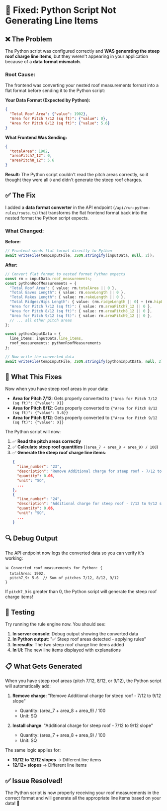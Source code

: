 # 🔧 Fixed: Python Script Not Generating Line Items

## ❌ **The Problem**

The Python script was configured correctly and **WAS generating the steep roof charge line items**, but they weren't appearing in your application because of a **data format mismatch**.

### **Root Cause:**

The frontend was converting your nested roof measurements format into a flat format before sending it to the Python script:

**Your Data Format (Expected by Python):**
```json
{
  "Total Roof Area": {"value": 1902},
  "Area for Pitch 7/12 (sq ft)": {"value": 0},
  "Area for Pitch 8/12 (sq ft)": {"value": 5.6}
}
```

**What Frontend Was Sending:**
```json
{
  "totalArea": 1902,
  "areaPitch7_12": 0,
  "areaPitch8_12": 5.6
}
```

**Result:** The Python script couldn't read the pitch areas correctly, so it thought they were all `0` and didn't generate the steep roof charges.

## ✅ **The Fix**

I added a **data format converter** in the API endpoint (`/api/run-python-rules/route.ts`) that transforms the flat frontend format back into the nested format the Python script expects.

### **What Changed:**

**Before:**
```typescript
// Frontend sends flat format directly to Python
await writeFile(tempInputFile, JSON.stringify(inputData, null, 2));
```

**After:**
```typescript
// Convert flat format to nested format Python expects
const rm = inputData.roof_measurements;
const pythonRoofMeasurements = {
  "Total Roof Area": { value: rm.totalArea || 0 },
  "Total Eaves Length": { value: rm.eaveLength || 0 },
  "Total Rakes Length": { value: rm.rakeLength || 0 },
  "Total Ridges/Hips Length": { value: (rm.ridgeLength || 0) + (rm.hipLength || 0) },
  "Area for Pitch 7/12 (sq ft)": { value: rm.areaPitch7_12 || 0 },
  "Area for Pitch 8/12 (sq ft)": { value: rm.areaPitch8_12 || 0 },
  "Area for Pitch 9/12 (sq ft)": { value: rm.areaPitch9_12 || 0 },
  // ... all other pitch areas
};

const pythonInputData = {
  line_items: inputData.line_items,
  roof_measurements: pythonRoofMeasurements
};

// Now write the converted data
await writeFile(tempInputFile, JSON.stringify(pythonInputData, null, 2));
```

## 🎯 **What This Fixes**

Now when you have steep roof areas in your data:
- **Area for Pitch 7/12**: Gets properly converted to `{"Area for Pitch 7/12 (sq ft)": {"value": X}}`
- **Area for Pitch 8/12**: Gets properly converted to `{"Area for Pitch 8/12 (sq ft)": {"value": 5.6}}`
- **Area for Pitch 9/12**: Gets properly converted to `{"Area for Pitch 9/12 (sq ft)": {"value": X}}`

The Python script will now:
1. ✅ **Read the pitch areas correctly**
2. ✅ **Calculate steep roof quantities** (`(area_7 + area_8 + area_9) / 100`)
3. ✅ **Generate the steep roof charge line items**:
   ```json
   {
     "line_number": "23",
     "description": "Remove Additional charge for steep roof - 7/12 to 9/12 slope",
     "quantity": 0.06,
     "unit": "SQ",
     ...
   },
   {
     "line_number": "24",
     "description": "Additional charge for steep roof - 7/12 to 9/12 slope",
     "quantity": 0.06,
     "unit": "SQ",
     ...
   }
   ```

## 🔍 **Debug Output**

The API endpoint now logs the converted data so you can verify it's working:

```
📊 Converted roof measurements for Python: {
  totalArea: 1902,
  pitch7_9: 5.6  // Sum of pitches 7/12, 8/12, 9/12
}
```

If `pitch7_9` is greater than 0, the Python script will generate the steep roof charge items!

## 🚀 **Testing**

Try running the rule engine now. You should see:

1. **In server console**: Debug output showing the converted data
2. **In Python output**: "✅ Steep roof areas detected - applying rules"
3. **In results**: The two steep roof charge line items added
4. **In UI**: The new line items displayed with explanations

## 📋 **What Gets Generated**

When you have steep roof areas (pitch 7/12, 8/12, or 9/12), the Python script will automatically add:

1. **Remove charge**: "Remove Additional charge for steep roof - 7/12 to 9/12 slope"
   - Quantity: (area_7 + area_8 + area_9) / 100
   - Unit: SQ

2. **Install charge**: "Additional charge for steep roof - 7/12 to 9/12 slope"
   - Quantity: (area_7 + area_8 + area_9) / 100
   - Unit: SQ

The same logic applies for:
- **10/12 to 12/12 slopes** → Different line items
- **12/12+ slopes** → Different line items

## ✅ **Issue Resolved!**

The Python script is now properly receiving your roof measurements in the correct format and will generate all the appropriate line items based on your data! 🎉
